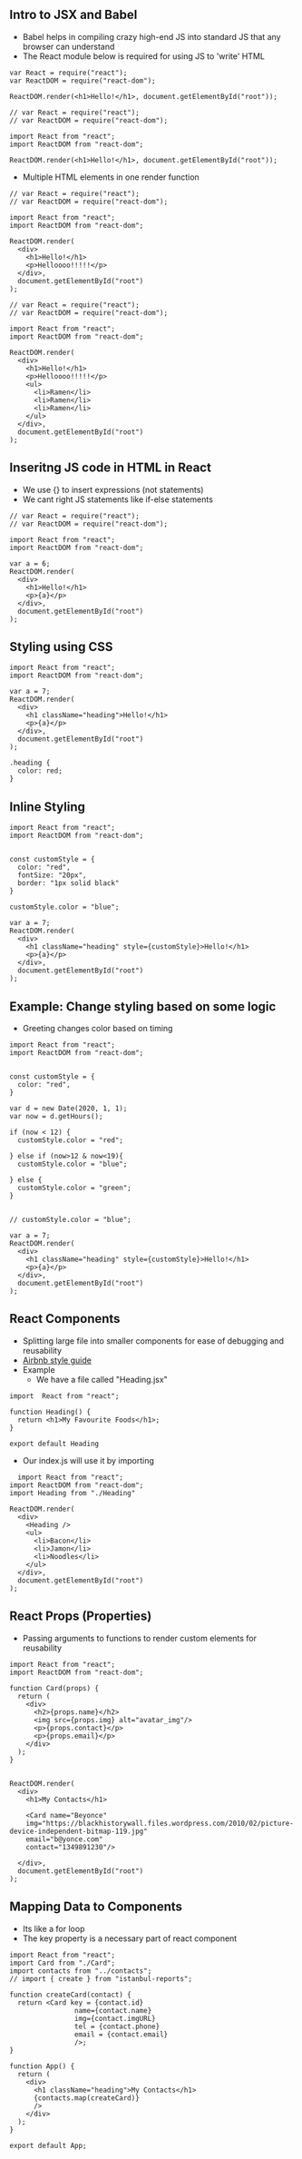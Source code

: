 ## Intro to JSX and Babel

- Babel helps in compiling crazy high-end JS into standard JS that any browser can understand
- The React module below is required for using JS to 'write' HTML

```
var React = require("react");
var ReactDOM = require("react-dom");

ReactDOM.render(<h1>Hello!</h1>, document.getElementById("root"));
```

```
// var React = require("react");
// var ReactDOM = require("react-dom");

import React from "react";
import ReactDOM from "react-dom";

ReactDOM.render(<h1>Hello!</h1>, document.getElementById("root"));
```


- Multiple HTML elements in one render function

```
// var React = require("react");
// var ReactDOM = require("react-dom");

import React from "react";
import ReactDOM from "react-dom";

ReactDOM.render(
  <div>
    <h1>Hello!</h1>
    <p>Helloooo!!!!!</p>
  </div>,
  document.getElementById("root")
);
```

```
// var React = require("react");
// var ReactDOM = require("react-dom");

import React from "react";
import ReactDOM from "react-dom";

ReactDOM.render(
  <div>
    <h1>Hello!</h1>
    <p>Helloooo!!!!!</p>
    <ul>
      <li>Ramen</li>
      <li>Ramen</li>
      <li>Ramen</li>
    </ul>
  </div>,
  document.getElementById("root")
);

```

## Inseritng JS code in HTML in React
- We use {} to insert expressions (not statements)
- We cant right JS statements like if-else statements

```
// var React = require("react");
// var ReactDOM = require("react-dom");

import React from "react";
import ReactDOM from "react-dom";

var a = 6;
ReactDOM.render(
  <div>
    <h1>Hello!</h1>
    <p>{a}</p>
  </div>,
  document.getElementById("root")
);
```


## Styling using CSS

```
import React from "react";
import ReactDOM from "react-dom";

var a = 7;
ReactDOM.render(
  <div>
    <h1 className="heading">Hello!</h1>
    <p>{a}</p>
  </div>,
  document.getElementById("root")
);
```

```
.heading {
  color: red;
}
```

## Inline Styling

```
import React from "react";
import ReactDOM from "react-dom";


const customStyle = {
  color: "red",
  fontSize: "20px",
  border: "1px solid black"
}

customStyle.color = "blue";

var a = 7;
ReactDOM.render(
  <div>
    <h1 className="heading" style={customStyle}>Hello!</h1>
    <p>{a}</p>
  </div>,
  document.getElementById("root")
);
```

## Example: Change styling based on some logic
- Greeting changes color based on timing

```
import React from "react";
import ReactDOM from "react-dom";


const customStyle = {
  color: "red",  
}

var d = new Date(2020, 1, 1);
var now = d.getHours();

if (now < 12) {
  customStyle.color = "red";

} else if (now>12 & now<19){
  customStyle.color = "blue";

} else {
  customStyle.color = "green";
}


// customStyle.color = "blue";

var a = 7;
ReactDOM.render(
  <div>
    <h1 className="heading" style={customStyle}>Hello!</h1>
    <p>{a}</p>
  </div>,
  document.getElementById("root")
);
```


## React Components
- Splitting large file into smaller components for ease of debugging and reusability
- [Airbnb style guide](https://github.com/airbnb/javascript)
- Example
  -  We have a file called "Heading.jsx"

```
import  React from "react";

function Heading() {
  return <h1>My Favourite Foods</h1>;
}

export default Heading
```

  - Our index.js will use it by importing

```
  import React from "react";
import ReactDOM from "react-dom";
import Heading from "./Heading"

ReactDOM.render(
  <div>
    <Heading />
    <ul>
      <li>Bacon</li>
      <li>Jamon</li>
      <li>Noodles</li>
    </ul>
  </div>,
  document.getElementById("root")
);
```

## React Props (Properties)
- Passing arguments to functions to render custom elements for reusability

```
import React from "react";
import ReactDOM from "react-dom";

function Card(props) {
  return (
    <div>
      <h2>{props.name}</h2>
      <img src={props.img} alt="avatar_img"/>
      <p>{props.contact}</p>
      <p>{props.email}</p>
    </div>
  );
}


ReactDOM.render(
  <div>
    <h1>My Contacts</h1>
    
    <Card name="Beyonce" 
    img="https://blackhistorywall.files.wordpress.com/2010/02/picture-device-independent-bitmap-119.jpg" 
    email="b@yonce.com"
    contact="1349891230"/>
    
  </div>,
  document.getElementById("root")
);
```

## Mapping Data to Components
- Its like a for loop
- The key property is a necessary part of react component

```
import React from "react";
import Card from "./Card";
import contacts from "../contacts";
// import { create } from "istanbul-reports";

function createCard(contact) {
  return <Card key = {contact.id}
                name={contact.name}
                img={contact.imgURL}
                tel = {contact.phone} 
                email = {contact.email}
                />;
}

function App() {
  return (
    <div>
      <h1 className="heading">My Contacts</h1>
      {contacts.map(createCard)}
      />
    </div>
  );
}

export default App;
```
